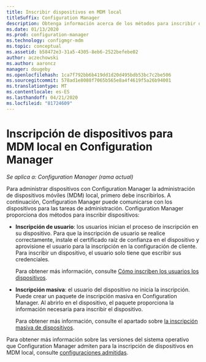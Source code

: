 ```yaml
---
title: Inscribir dispositivos en MDM local
titleSuffix: Configuration Manager
description: Obtenga información acerca de los métodos para inscribir dispositivos para la administración local de dispositivos móviles (MDM) en Configuration Manager.
ms.date: 01/13/2020
ms.prod: configuration-manager
ms.technology: configmgr-mdm
ms.topic: conceptual
ms.assetid: b58472e3-31a5-4305-8eb6-2522befebe02
author: aczechowski
ms.author: aaroncz
manager: dougeby
ms.openlocfilehash: 1ca7f792bb6b419dd1d20d495bdb53bc7c2be506
ms.sourcegitcommit: 578ad1e8088f7065b565e8a4f4619f5a26b94001
ms.translationtype: MT
ms.contentlocale: es-ES
ms.lasthandoff: 04/21/2020
ms.locfileid: "81724609"
---
```

# <a name="enroll-devices-for-on-premises-mdm-in-configuration-manager"></a>Inscripción de dispositivos para MDM local en Configuration Manager

*Se aplica a: Configuration Manager (rama actual)*

Para administrar dispositivos con Configuration Manager la administración de dispositivos móviles (MDM) local, primero debe inscribirlos. A continuación, Configuration Manager puede comunicarse con los dispositivos para las tareas de administración. Configuration Manager proporciona dos métodos para inscribir dispositivos:

- **Inscripción de usuario**: los usuarios inician el proceso de inscripción en su dispositivo. Para que la inscripción de usuario se realice correctamente, instale el certificado raíz de confianza en el dispositivo y aprovisione el usuario para la inscripción en la configuración de cliente. Para inscribir un dispositivo, el usuario solo tiene que escribir sus credenciales.

    Para obtener más información, consulte [Cómo inscriben los usuarios los dispositivos](user-enroll-devices-on-premises-mdm.md).

- **Inscripción masiva**: el usuario del dispositivo no inicia la inscripción. Puede crear un paquete de inscripción masiva en Configuration Manager. Al abrirlo en el dispositivo, el paquete proporciona la información necesaria para inscribir el dispositivo.

    Para obtener más información, consulte el apartado sobre [la inscripción masiva de dispositivos](bulk-enroll-devices-on-premises-mdm.md).

Para obtener más información sobre las versiones del sistema operativo que Configuration Manager admiten para la inscripción de dispositivos en MDM local, consulte [configuraciones admitidas](../../core/plan-design/configs/supported-operating-systems-for-clients-and-devices.md#bkmk_OnpremOS).
